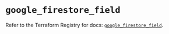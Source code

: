 # `google_firestore_field`

Refer to the Terraform Registry for docs: [`google_firestore_field`](https://registry.terraform.io/providers/hashicorp/google/6.26.0/docs/resources/firestore_field).
